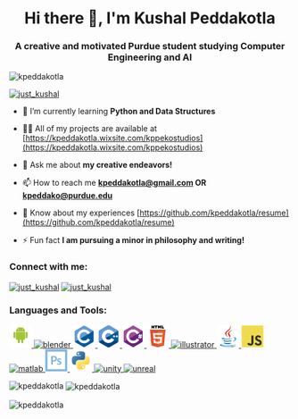 <h1 align="center">Hi there 👋, I'm Kushal Peddakotla</h1>
<h3 align="center">A creative and motivated Purdue student studying Computer Engineering and AI</h3>

<p align="left"> <img src="https://komarev.com/ghpvc/?username=kpeddakotla&label=Profile%20views&color=0e75b6&style=flat" alt="kpeddakotla" /> </p>

<p align="left"> <a href="https://twitter.com/just_kushal" target="blank"><img src="https://img.shields.io/twitter/follow/just_kushal?logo=twitter&style=for-the-badge" alt="just_kushal" /></a> </p>

- 🌱 I’m currently learning **Python and Data Structures**

- 👨‍💻 All of my projects are available at [https://kpeddakotla.wixsite.com/kppekostudios](https://kpeddakotla.wixsite.com/kppekostudios)

- 💬 Ask me about **my creative endeavors!**

- 📫 How to reach me **kpeddakotla@gmail.com OR kpeddako@purdue.edu**

- 📄 Know about my experiences [https://github.com/kpeddakotla/resume](https://github.com/kpeddakotla/resume)

- ⚡ Fun fact **I am pursuing a minor in philosophy and writing!**

<h3 align="left">Connect with me:</h3>
<p align="left">
<a href="https://twitter.com/just_kushal" target="blank"><img align="center" src="https://raw.githubusercontent.com/rahuldkjain/github-profile-readme-generator/master/src/images/icons/Social/twitter.svg" alt="just_kushal" height="30" width="40" /></a>
<a href="https://instagram.com/just_kushal" target="blank"><img align="center" src="https://raw.githubusercontent.com/rahuldkjain/github-profile-readme-generator/master/src/images/icons/Social/instagram.svg" alt="just_kushal" height="30" width="40" /></a>
</p>

<h3 align="left">Languages and Tools:</h3>
<p align="left"> <a href="https://developer.android.com" target="_blank" rel="noreferrer"> <img src="https://raw.githubusercontent.com/devicons/devicon/master/icons/android/android-original-wordmark.svg" alt="android" width="40" height="40"/> </a> <a href="https://www.blender.org/" target="_blank" rel="noreferrer"> <img src="https://download.blender.org/branding/community/blender_community_badge_white.svg" alt="blender" width="40" height="40"/> </a> <a href="https://www.cprogramming.com/" target="_blank" rel="noreferrer"> <img src="https://raw.githubusercontent.com/devicons/devicon/master/icons/c/c-original.svg" alt="c" width="40" height="40"/> </a> <a href="https://www.w3schools.com/cpp/" target="_blank" rel="noreferrer"> <img src="https://raw.githubusercontent.com/devicons/devicon/master/icons/cplusplus/cplusplus-original.svg" alt="cplusplus" width="40" height="40"/> </a> <a href="https://www.w3schools.com/cs/" target="_blank" rel="noreferrer"> <img src="https://raw.githubusercontent.com/devicons/devicon/master/icons/csharp/csharp-original.svg" alt="csharp" width="40" height="40"/> </a> <a href="https://www.w3.org/html/" target="_blank" rel="noreferrer"> <img src="https://raw.githubusercontent.com/devicons/devicon/master/icons/html5/html5-original-wordmark.svg" alt="html5" width="40" height="40"/> </a> <a href="https://www.adobe.com/in/products/illustrator.html" target="_blank" rel="noreferrer"> <img src="https://www.vectorlogo.zone/logos/adobe_illustrator/adobe_illustrator-icon.svg" alt="illustrator" width="40" height="40"/> </a> <a href="https://www.java.com" target="_blank" rel="noreferrer"> <img src="https://raw.githubusercontent.com/devicons/devicon/master/icons/java/java-original.svg" alt="java" width="40" height="40"/> </a> <a href="https://developer.mozilla.org/en-US/docs/Web/JavaScript" target="_blank" rel="noreferrer"> <img src="https://raw.githubusercontent.com/devicons/devicon/master/icons/javascript/javascript-original.svg" alt="javascript" width="40" height="40"/> </a> <a href="https://www.mathworks.com/" target="_blank" rel="noreferrer"> <img src="https://upload.wikimedia.org/wikipedia/commons/2/21/Matlab_Logo.png" alt="matlab" width="40" height="40"/> </a> <a href="https://www.photoshop.com/en" target="_blank" rel="noreferrer"> <img src="https://raw.githubusercontent.com/devicons/devicon/master/icons/photoshop/photoshop-line.svg" alt="photoshop" width="40" height="40"/> </a> <a href="https://www.python.org" target="_blank" rel="noreferrer"> <img src="https://raw.githubusercontent.com/devicons/devicon/master/icons/python/python-original.svg" alt="python" width="40" height="40"/> </a> <a href="https://unity.com/" target="_blank" rel="noreferrer"> <img src="https://www.vectorlogo.zone/logos/unity3d/unity3d-icon.svg" alt="unity" width="40" height="40"/> </a> <a href="https://unrealengine.com/" target="_blank" rel="noreferrer"> <img src="https://raw.githubusercontent.com/kenangundogan/fontisto/036b7eca71aab1bef8e6a0518f7329f13ed62f6b/icons/svg/brand/unreal-engine.svg" alt="unreal" width="40" height="40"/> </a> </p>

<p><img align="left" src="https://github-readme-stats.vercel.app/api/top-langs?username=kpeddakotla&show_icons=true&locale=en&layout=compact" alt="kpeddakotla" /></p>

<p>&nbsp;<img align="center" src="https://github-readme-stats.vercel.app/api?username=kpeddakotla&show_icons=true&locale=en" alt="kpeddakotla" /></p>

<p><img align="center" src="https://github-readme-streak-stats.herokuapp.com/?user=kpeddakotla&" alt="kpeddakotla" /></p>
